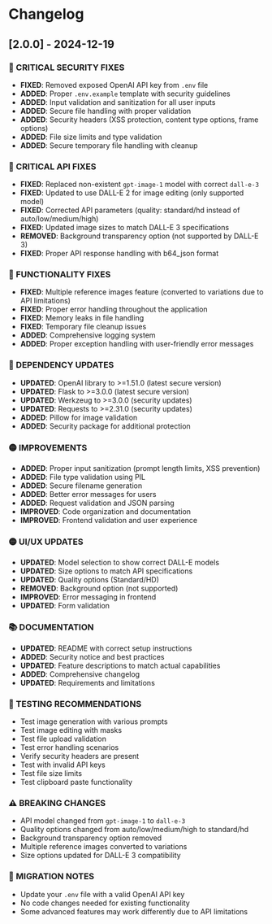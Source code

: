 # Changelog

## [2.0.0] - 2024-12-19

### 🔴 CRITICAL SECURITY FIXES
- **FIXED**: Removed exposed OpenAI API key from `.env` file
- **ADDED**: Proper `.env.example` template with security guidelines
- **ADDED**: Input validation and sanitization for all user inputs
- **ADDED**: Secure file handling with proper validation
- **ADDED**: Security headers (XSS protection, content type options, frame options)
- **ADDED**: File size limits and type validation
- **ADDED**: Secure temporary file handling with cleanup

### 🔴 CRITICAL API FIXES
- **FIXED**: Replaced non-existent `gpt-image-1` model with correct `dall-e-3`
- **FIXED**: Updated to use DALL-E 2 for image editing (only supported model)
- **FIXED**: Corrected API parameters (quality: standard/hd instead of auto/low/medium/high)
- **FIXED**: Updated image sizes to match DALL-E 3 specifications
- **REMOVED**: Background transparency option (not supported by DALL-E 3)
- **FIXED**: Proper API response handling with b64_json format

### 🔴 FUNCTIONALITY FIXES
- **FIXED**: Multiple reference images feature (converted to variations due to API limitations)
- **FIXED**: Proper error handling throughout the application
- **FIXED**: Memory leaks in file handling
- **FIXED**: Temporary file cleanup issues
- **ADDED**: Comprehensive logging system
- **ADDED**: Proper exception handling with user-friendly error messages

### 🔴 DEPENDENCY UPDATES
- **UPDATED**: OpenAI library to >=1.51.0 (latest secure version)
- **UPDATED**: Flask to >=3.0.0 (latest secure version)
- **UPDATED**: Werkzeug to >=3.0.0 (security updates)
- **UPDATED**: Requests to >=2.31.0 (security updates)
- **ADDED**: Pillow for image validation
- **ADDED**: Security package for additional protection

### 🟡 IMPROVEMENTS
- **ADDED**: Proper input sanitization (prompt length limits, XSS prevention)
- **ADDED**: File type validation using PIL
- **ADDED**: Secure filename generation
- **ADDED**: Better error messages for users
- **ADDED**: Request validation and JSON parsing
- **IMPROVED**: Code organization and documentation
- **IMPROVED**: Frontend validation and user experience

### 🟡 UI/UX UPDATES
- **UPDATED**: Model selection to show correct DALL-E models
- **UPDATED**: Size options to match API specifications
- **UPDATED**: Quality options (Standard/HD)
- **REMOVED**: Background option (not supported)
- **IMPROVED**: Error messaging in frontend
- **UPDATED**: Form validation

### 📚 DOCUMENTATION
- **UPDATED**: README with correct setup instructions
- **ADDED**: Security notice and best practices
- **UPDATED**: Feature descriptions to match actual capabilities
- **ADDED**: Comprehensive changelog
- **UPDATED**: Requirements and limitations

### 🧪 TESTING RECOMMENDATIONS
- Test image generation with various prompts
- Test image editing with masks
- Test file upload validation
- Test error handling scenarios
- Verify security headers are present
- Test with invalid API keys
- Test file size limits
- Test clipboard paste functionality

### ⚠️ BREAKING CHANGES
- API model changed from `gpt-image-1` to `dall-e-3`
- Quality options changed from auto/low/medium/high to standard/hd
- Background transparency option removed
- Multiple reference images converted to variations
- Size options updated for DALL-E 3 compatibility

### 🔧 MIGRATION NOTES
- Update your `.env` file with a valid OpenAI API key
- No code changes needed for existing functionality
- Some advanced features may work differently due to API limitations
